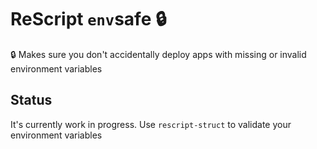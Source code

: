 # ReScript `env`safe 🔒

🔒 Makes sure you don't accidentally deploy apps with missing or invalid environment variables

## Status

It's currently work in progress. Use `rescript-struct` to validate your environment variables
